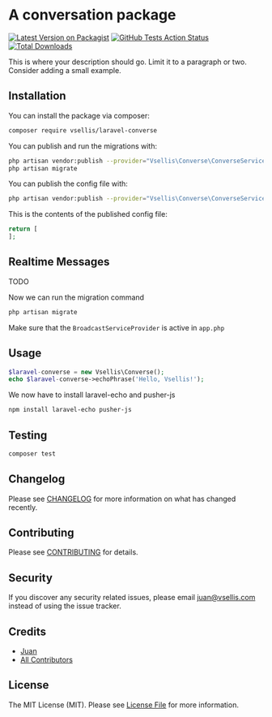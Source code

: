 # A conversation package

[![Latest Version on Packagist](https://img.shields.io/packagist/v/vsellis/laravel-converse.svg?style=flat-square)](https://packagist.org/packages/vsellis/laravel-converse)
[![GitHub Tests Action Status](https://img.shields.io/github/workflow/status/vsellis/laravel-converse/run-tests?label=tests)](https://github.com/vsellis/laravel-converse/actions?query=workflow%3Arun-tests+branch%3Amaster)
[![Total Downloads](https://img.shields.io/packagist/dt/vsellis/laravel-converse.svg?style=flat-square)](https://packagist.org/packages/vsellis/laravel-converse)


This is where your description should go. Limit it to a paragraph or two. Consider adding a small example.

## Installation

You can install the package via composer:

```bash
composer require vsellis/laravel-converse
```

You can publish and run the migrations with:

```bash
php artisan vendor:publish --provider="Vsellis\Converse\ConverseServiceProvider" --tag="migrations"
php artisan migrate
```

You can publish the config file with:
```bash
php artisan vendor:publish --provider="Vsellis\Converse\ConverseServiceProvider" --tag="config"
```

This is the contents of the published config file:

```php
return [
];
```
## Realtime Messages

TODO

Now we can run the migration command

```bash
php artisan migrate
```

Make sure that the `BroadcastServiceProvider` is active in `app.php`

## Usage

``` php
$laravel-converse = new Vsellis\Converse();
echo $laravel-converse->echoPhrase('Hello, Vsellis!');
```

We now have to install laravel-echo and pusher-js
```bash
npm install laravel-echo pusher-js
```

## Testing

``` bash
composer test
```

## Changelog

Please see [CHANGELOG](CHANGELOG.md) for more information on what has changed recently.

## Contributing

Please see [CONTRIBUTING](CONTRIBUTING.md) for details.

## Security

If you discover any security related issues, please email juan@vsellis.com instead of using the issue tracker.

## Credits

- [Juan](https://github.com/JuanRangel)
- [All Contributors](../../contributors)

## License

The MIT License (MIT). Please see [License File](LICENSE.md) for more information.
